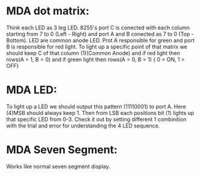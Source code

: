 # MDA dot matrix:

Think each LED as 3 leg LED. 8255's port C is conected with each column starting from 7 to 0 (Left - Right) and port A and B conected as 7 to 0 (Top - Bottom). 
LED are common anode LED. Prot A responsible for green and port B is responsible for red light. To light up a specific point of that matrix we should keep 
C of that column (1)(Common Anode) and if red light then rows(A = 1, B = 0) and if green light then rows(A = 0, B = 1) { 0 = ON, 1 = OFF}
 

# MDA LED:

To light up a LED we should output this pattern (11110001) to port A. Here (4)MSB should always keep 1. Then from LSB each positions bit (1) lights up that specific
LED from 0-3. Check it out by setting different 1 combinition with the trial and error for understanding the 4 LED sequence.

# MDA Seven Segment:

Works like normal seven segment display.
